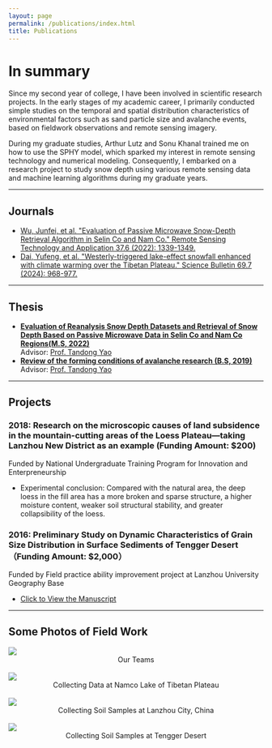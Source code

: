 ```yaml
---
layout: page
permalink: /publications/index.html
title: Publications
---
```


# In summary

Since my second year of college, I have been involved in scientific research projects. In the early stages of
my academic career, I primarily conducted simple studies on the temporal and spatial distribution characteristics of
environmental factors such as sand particle size and avalanche events, based on fieldwork observations and remote
sensing imagery.

[//]: # (在研究生阶段，Arthur Lutz和Sonu Khanal给我培训了关于如何使用SPHY模型后，这启发了我对遥感技术和数值模型的兴趣，因此我在研究生阶段利用各种遥感数据和机器学习算法等对积雪深度展开了研究。)

During my graduate studies, Arthur Lutz and Sonu Khanal trained me on how to use the SPHY model, which sparked my
interest in remote sensing technology and numerical modeling. Consequently, I embarked on a research project to study
snow depth using various remote sensing data and machine learning algorithms during my graduate years.

---

## Journals

- [Wu, Junfei, et al. "Evaluation of Passive Microwave Snow-Depth Retrieval Algorithm in Selin Co and Nam Co." Remote Sensing Technology and Application 37.6 (2022): 1339-1349.](http://www.rsta.ac.cn/EN/10.11873/j.issn.1004-0323.2022.6.1339)
- [Dai, Yufeng, et al. "Westerly-triggered lake-effect snowfall enhanced with climate warming over the Tibetan Plateau." Science Bulletin 69.7 (2024): 968-977.](https://www.sciencedirect.com/science/article/abs/pii/S2095927324000690)

---

## Thesis

- [**Evaluation of Reanalysis Snow Depth Datasets and Retrieval of Snow Depth Based on Passive Microwave Data in Selin
  Co
  and Nam Co Regions(M.S, 2022)**](https://junfeiwu.github.io/mypaper/thesis/master_degree.pdf)
  <br>Advisor: [Prof. Tandong Yao](http://tdyao.itpcas.ac.cn/)
- [**Review of the forming conditions of avalanche research (B.S, 2019)**](https://junfeiwu.github.io/mypaper/thesis/undergraduate_degree.pdf)
  <br>Advisor: [Prof. Tandong Yao](http://tdyao.itpcas.ac.cn/)

---

## Projects

### 2018: Research on the microscopic causes of land subsidence in the mountain-cutting areas of the Loess Plateau—taking Lanzhou New District as an example (Funding Amount: $200)

Funded by National Undergraduate Training Program for Innovation and Enterpreneurship 

- Experimental conclusion: Compared with the natural area, the deep loess in the fill area has a more broken and sparse
  structure, a higher moisture content, weaker soil structural stability, and greater collapsibility of the loess.

### 2016: Preliminary Study on Dynamic Characteristics of Grain Size Distribution in Surface Sediments of Tengger Desert（Funding Amount: $2,000）

Funded by Field practice ability improvement project at Lanzhou University Geography Base

- [Click to View the  Manuscript](https://junfeiwu.github.io/mypaper/manuscript/tengger.pdf)

---

## Some  Photos of Field Work

<div>
<img src="https://junfeiwu.github.io/images/field_work01.jpg">
<figcaption style="text-align: center"> Our Teams  </figcaption> 
</div>
<br>
<div>
<img src="https://junfeiwu.github.io/images/field_work02.jpg">
<figcaption style="text-align: center"> Collecting Data at Namco Lake of Tibetan Plateau  </figcaption> 
</div>
<br>
<div>
<img src="https://junfeiwu.github.io/images/lanzhou_01.JPG">
<figcaption style="text-align: center"> Collecting Soil Samples  at Lanzhou City, China  </figcaption> 
</div>
<br>
<div>
<img src="https://junfeiwu.github.io/images/tengger.jpg">
<figcaption style="text-align: center"> Collecting Soil Samples  at Tengger Desert  </figcaption> 
</div>
<br>





